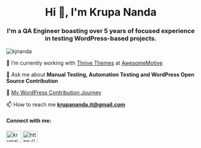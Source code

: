 <h1 align="center">Hi 👋, I'm Krupa Nanda</h1>
<h3 align="center">I'm a QA Engineer boasting over 5 years of focused experience in testing WordPress-based projects.</h3>

<p align="left"> <img src="https://komarev.com/ghpvc/?username=kjnanda&label=Profile%20views&color=0e75b6&style=flat" alt="kjnanda" /> </p>

🔭 I’m currently working with [Thrive Themes](https://thrivethemes.com/) at [AwesomeMotive](https://awesomemotive.com/)

💬 Ask me about **Manual Testing, Automation Testing and WordPress Open Source Contribution**

📓 [My WordPress Contribution Journey](https://profiles.wordpress.org/krupajnanda/)

📫 How to reach me **krupananda.it@gmail.com**

<h4 align="left">Connect with me:</h4>
<p align="left">
<a href="https://twitter.com/krupajnanda" target="blank"><img align="center" src="https://raw.githubusercontent.com/rahuldkjain/github-profile-readme-generator/master/src/images/icons/Social/twitter.svg" alt="krupajnanda" height="30" width="40" /></a>
<a href="https://linkedin.com/in/https://www.linkedin.com/in/krupananda/" target="blank"><img align="center" src="https://raw.githubusercontent.com/rahuldkjain/github-profile-readme-generator/master/src/images/icons/Social/linked-in-alt.svg" alt="https://www.linkedin.com/in/krupananda/" height="30" width="40" /></a>
</p>
